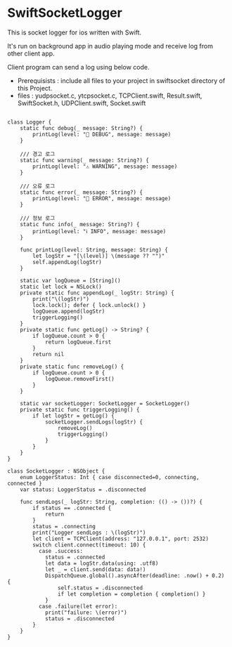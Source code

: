 # SwiftSocketLogger
This is socket logger for ios written with Swift.

It's run on background app in audio playing mode and receive log from other client app.

Client program can send a log using below code.
- Prerequisists : include all files to your project in swiftsocket directory of this Project.
- files : yudpsocket.c, ytcpsocket.c, TCPClient.swift, Result.swift, SwiftSocket.h, UDPClient.swift, Socket.swift

```

class Logger {
    static func debug(_ message: String?) {
        printLog(level: "🐛 DEBUG", message: message)
    }
    
    /// 경고 로그
    static func warning(_ message: String?) {
        printLog(level: "⚠️ WARNING", message: message)
    }
    
    /// 오류 로그
    static func error(_ message: String?) {
        printLog(level: "🚫 ERROR", message: message)
    }
    
    /// 정보 로그
    static func info(_ message: String?) {
        printLog(level: "ℹ️ INFO", message: message)
    }

    func printLog(level: String, message: String) {
        let logStr = "[\(level)] \(message ?? "")"
        self.appendLog(logStr)
    }
    
    static var logQueue = [String]()
    static let lock = NSLock()
    private static func appendLog(_ logStr: String) {
        print("\(logStr)")
        lock.lock(); defer { lock.unlock() }
        logQueue.append(logStr)
        triggerLogging()
    }
    private static func getLog() -> String? {
        if logQueue.count > 0 {
            return logQueue.first
        }
        return nil
    }
    private static func removeLog() {
        if logQueue.count > 0 {
            logQueue.removeFirst()
        }
    }
    
    static var socketLogger: SocketLogger = SocketLogger()
    private static func triggerLogging() {
        if let logStr = getLog() {
            socketLogger.sendLogs(logStr) {
                removeLog()
                triggerLogging()
            }
        }
    }
}

class SocketLogger : NSObject {
    enum LoggerStatus: Int { case disconnected=0, connecting, connected }
    var status: LoggerStatus = .disconnected

    func sendLogs(_ logStr: String, completion: (() -> ())?) {
        if status == .connected {
            return
        }
        status = .connecting
        print("Logger sendLogs : \(logStr)")
        let client = TCPClient(address: "127.0.0.1", port: 2532)
        switch client.connect(timeout: 10) {
          case .success:
            status = .connected
            let data = logStr.data(using: .utf8)
            let _ = client.send(data: data!)
            DispatchQueue.global().asyncAfter(deadline: .now() + 0.2) {
                self.status = .disconnected
                if let completion = completion { completion() }
            }
          case .failure(let error):
            print("failure: \(error)")
            status = .disconnected
        }
    }
}

```
